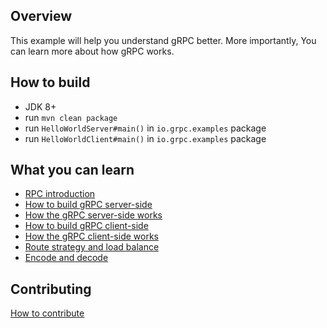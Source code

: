 ## Overview

This example will help you understand gRPC better. More importantly, You can learn more about how gRPC works. 

## How to build

+ JDK 8+
+ run `mvn clean package`
+ run `HelloWorldServer#main()` in `io.grpc.examples` package
+ run `HelloWorldClient#main()` in `io.grpc.examples` package
    
    
## What you can learn

+ [RPC introduction](doc/RPC-INTRODUCTION.md)
+ [How to build gRPC server-side](doc/HOW-TO-BUILD-GRPC-SERVER-SIDE.md)
+ [How the gRPC server-side works](doc/HOW-THE-GRPC-SERVER-SIDE-WORKS.md)
+ [How to build gRPC client-side](doc/HOW-TO-BUILD-GRPC-CLIENT-SIDE.md)
+ [How the gRPC client-side works](doc/HOW-THE-GRPC-CLIENT-SIDE-WORKS.md)
+ [Route strategy and load balance](doc/ROUTE-STRATEGY-AND-LOADBALANCE.md)
+ [Encode and decode](doc/ENCODE-AND-DECODE.md)

## Contributing

[How to contribute](./CONTRIBUTING.md)
